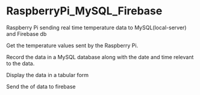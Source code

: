 # RaspberryPi_MySQL_Firebase
Raspberry Pi sending real time temperature data to MySQL(local-server) and Firebase db

Get the temperature values sent by the Raspberry Pi.

Record the data in a MySQL database along with the date and time relevant to the data.

Display the data in a tabular form

Send the of data to firebase
